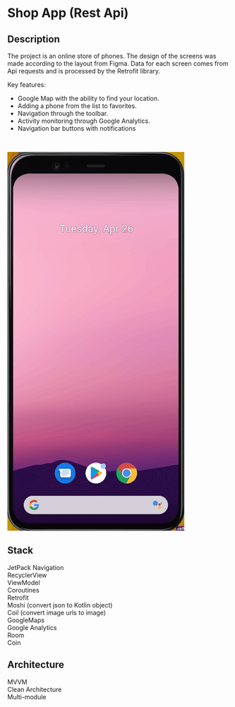 # Shop App (Rest Api)
## Description
The project is an online store of phones. The design of the screens was made according to the layout from Figma. Data for each screen comes from Api requests and is processed by the Retrofit library.

Key features:<br/>
+ Google Map with the ability to find your location.<br/>
+ Adding a phone from the list to favorites.<br/>
+ Navigation through the toolbar.<br/>
+ Activity monitoring through Google Analytics.<br/>
+ Navigation bar buttons with notifications<br/>
<br/>

![mygif](preview/shop_app.gif)

## Stack
JetPack Navigation<br/>
RecyclerView<br/>
ViewModel<br/>
Coroutines<br/>
Retrofit<br/>
Moshi (convert json to Kotlin object)<br/>
Coil (convert image urls to image)<br/>
GoogleMaps<br/>
Google Analytics<br/>
Room<br/>
Coin<br/>

## Architecture
MVVM<br/>
Clean Architecture<br/>
Multi-module<br/>

